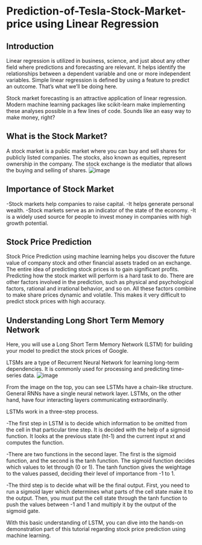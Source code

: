 # Prediction-of-Tesla-Stock-Market-price using Linear Regression
## Introduction
Linear regression is utilized in business, science, and just about any other field where predictions and forecasting are relevant. It helps identify the relationships between a dependent variable and one or more independent variables. Simple linear regression is defined by using a feature to predict an outcome. That’s what we’ll be doing here.

Stock market forecasting is an attractive application of linear regression. Modern machine learning packages like scikit-learn make implementing these analyses possible in a few lines of code. Sounds like an easy way to make money, right?

## What is the Stock Market?
A stock market is a public market where you can buy and sell shares for publicly listed companies. The stocks, also known as equities, represent ownership in the company. The stock exchange is the mediator that allows the buying and selling of shares. 
![image](https://user-images.githubusercontent.com/83390750/158806088-bf98dc5f-d1f7-4546-a9be-e91be96de13f.png)

## Importance of Stock Market
-Stock markets help companies to raise capital.
-It helps generate personal wealth.
-Stock markets serve as an indicator of the state of the economy.
-It is a widely used source for people to invest money in companies with high growth potential.

## Stock Price Prediction
Stock Price Prediction using machine learning helps you discover the future value of company stock and other financial assets traded on an exchange. The entire idea of predicting stock prices is to gain significant profits. Predicting how the stock market will perform is a hard task to do. There are other factors involved in the prediction, such as physical and psychological factors, rational and irrational behavior, and so on. All these factors combine to make share prices dynamic and volatile. This makes it very difficult to predict stock prices with high accuracy. 

## Understanding Long Short Term Memory Network
Here, you will use a Long Short Term Memory Network (LSTM) for building your model to predict the stock prices of Google.

LTSMs are a type of Recurrent Neural Network for learning long-term dependencies. It is commonly used for processing and predicting time-series data. 
![image](https://user-images.githubusercontent.com/83390750/158806811-2ff6c864-cffc-4135-a9b9-e9ac20a7aafc.png)


From the image on the top, you can see LSTMs have a chain-like structure. General RNNs have a single neural network layer. LSTMs, on the other hand, have four interacting layers communicating extraordinarily.

LSTMs work in a three-step process.


-The first step in LSTM is to decide which information to be omitted from the cell in that particular time step. It is decided with the help of a sigmoid function. It looks at the previous state (ht-1) and the current input xt and computes the function.


-There are two functions in the second layer. The first is the sigmoid function, and the second is the tanh function. The sigmoid function decides which values to let through (0 or 1). The tanh function gives the weightage to the values passed, deciding their level of importance from -1 to 1.


-The third step is to decide what will be the final output. First, you need to run a sigmoid layer which determines what parts of the cell state make it to the output. Then, you must put the cell state through the tanh function to push the values between -1 and 1 and multiply it by the output of the sigmoid gate.

With this basic understanding of LSTM, you can dive into the hands-on demonstration part of this tutorial regarding stock price prediction using machine learning.
